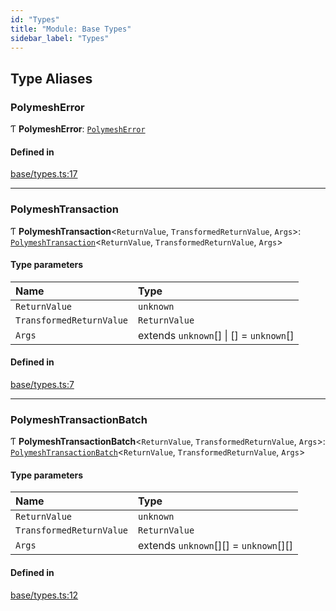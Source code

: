 ```yaml
---
id: "Types"
title: "Module: Base Types"
sidebar_label: "Types"
---
```


## Type Aliases

### PolymeshError

Ƭ **PolymeshError**: [`PolymeshError`](../../../classes/Base/PolymeshError/PolymeshError.md)

#### Defined in

[base/types.ts:17](https://github.com/PolymeshAssociation/polymesh-sdk/blob/2c78f6c34/src/base/types.ts#L17)

___

### PolymeshTransaction

Ƭ **PolymeshTransaction**\<`ReturnValue`, `TransformedReturnValue`, `Args`\>: [`PolymeshTransaction`](../../../classes/Base/PolymeshTransaction/PolymeshTransaction.md)\<`ReturnValue`, `TransformedReturnValue`, `Args`\>

#### Type parameters

| Name | Type |
| :------ | :------ |
| `ReturnValue` | `unknown` |
| `TransformedReturnValue` | `ReturnValue` |
| `Args` | extends `unknown`[] \| [] = `unknown`[] |

#### Defined in

[base/types.ts:7](https://github.com/PolymeshAssociation/polymesh-sdk/blob/2c78f6c34/src/base/types.ts#L7)

___

### PolymeshTransactionBatch

Ƭ **PolymeshTransactionBatch**\<`ReturnValue`, `TransformedReturnValue`, `Args`\>: [`PolymeshTransactionBatch`](../../../classes/Base/PolymeshTransactionBatch/PolymeshTransactionBatch.md)\<`ReturnValue`, `TransformedReturnValue`, `Args`\>

#### Type parameters

| Name | Type |
| :------ | :------ |
| `ReturnValue` | `unknown` |
| `TransformedReturnValue` | `ReturnValue` |
| `Args` | extends `unknown`[][] = `unknown`[][] |

#### Defined in

[base/types.ts:12](https://github.com/PolymeshAssociation/polymesh-sdk/blob/2c78f6c34/src/base/types.ts#L12)
